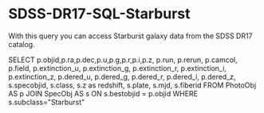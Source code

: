 # SDSS-DR17-SQL-Starburst

With this query you can access Starburst galaxy data from the SDSS DR17 catalog.


SELECT 
p.objid,p.ra,p.dec,p.u,p.g,p.r,p.i,p.z,
p.run, p.rerun, p.camcol, p.field,
p.extinction_u, p.extinction_g, p.extinction_r, p.extinction_i, p.extinction_z,
p.dered_u, p.dered_g, p.dered_r, p.dered_i, p.dered_z,
s.specobjid, s.class, s.z as redshift,
s.plate, s.mjd, s.fiberid
FROM PhotoObj AS p
JOIN SpecObj AS s ON s.bestobjid = p.objid
WHERE s.subclass="Starburst"

